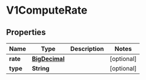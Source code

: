 # V1ComputeRate

## Properties
Name | Type | Description | Notes
------------ | ------------- | ------------- | -------------
**rate** | [**BigDecimal**](BigDecimal.md) |  |  [optional]
**type** | **String** |  |  [optional]
